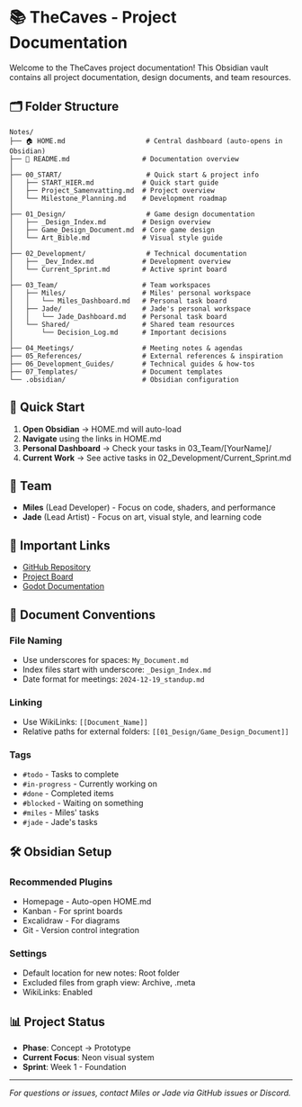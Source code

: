 # 📚 TheCaves - Project Documentation

Welcome to the TheCaves project documentation! This Obsidian vault contains all project documentation, design documents, and team resources.

## 🗂️ Folder Structure

```
Notes/
├── 🏠 HOME.md                    # Central dashboard (auto-opens in Obsidian)
├── 📖 README.md                  # Documentation overview
│
├── 00_START/                     # Quick start & project info
│   ├── START_HIER.md            # Quick start guide
│   ├── Project_Samenvatting.md  # Project overview
│   └── Milestone_Planning.md    # Development roadmap
│
├── 01_Design/                    # Game design documentation
│   ├── _Design_Index.md         # Design overview
│   ├── Game_Design_Document.md  # Core game design
│   └── Art_Bible.md             # Visual style guide
│
├── 02_Development/               # Technical documentation
│   ├── _Dev_Index.md            # Development overview
│   └── Current_Sprint.md        # Active sprint board
│
├── 03_Team/                     # Team workspaces
│   ├── Miles/                   # Miles' personal workspace
│   │   └── Miles_Dashboard.md   # Personal task board
│   ├── Jade/                    # Jade's personal workspace
│   │   └── Jade_Dashboard.md    # Personal task board
│   └── Shared/                  # Shared team resources
│       └── Decision_Log.md      # Important decisions
│
├── 04_Meetings/                 # Meeting notes & agendas
├── 05_References/               # External references & inspiration
├── 06_Development_Guides/       # Technical guides & how-tos
├── 07_Templates/                # Document templates
└── .obsidian/                   # Obsidian configuration
```

## 🚀 Quick Start

1. **Open Obsidian** → HOME.md will auto-load
2. **Navigate** using the links in HOME.md
3. **Personal Dashboard** → Check your tasks in 03_Team/[YourName]/
4. **Current Work** → See active tasks in 02_Development/Current_Sprint.md

## 👥 Team

- **Miles** (Lead Developer) - Focus on code, shaders, and performance
- **Jade** (Lead Artist) - Focus on art, visual style, and learning code

## 🔗 Important Links

- [GitHub Repository](https://github.com/AirMile/TheCaves)
- [Project Board](https://github.com/AirMile/TheCaves/projects/1)
- [Godot Documentation](https://docs.godotengine.org/)

## 📝 Document Conventions

### File Naming
- Use underscores for spaces: `My_Document.md`
- Index files start with underscore: `_Design_Index.md`
- Date format for meetings: `2024-12-19_standup.md`

### Linking
- Use WikiLinks: `[[Document_Name]]`
- Relative paths for external folders: `[[01_Design/Game_Design_Document]]`

### Tags
- `#todo` - Tasks to complete
- `#in-progress` - Currently working on
- `#done` - Completed items
- `#blocked` - Waiting on something
- `#miles` - Miles' tasks
- `#jade` - Jade's tasks

## 🛠️ Obsidian Setup

### Recommended Plugins
- Homepage - Auto-open HOME.md
- Kanban - For sprint boards
- Excalidraw - For diagrams
- Git - Version control integration

### Settings
- Default location for new notes: Root folder
- Excluded files from graph view: Archive, .meta
- WikiLinks: Enabled

## 📊 Project Status

- **Phase**: Concept → Prototype
- **Current Focus**: Neon visual system
- **Sprint**: Week 1 - Foundation

---

*For questions or issues, contact Miles or Jade via GitHub issues or Discord.*